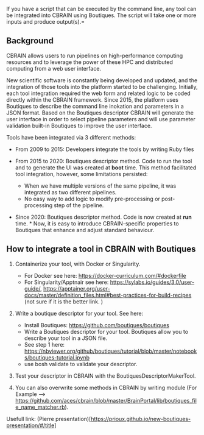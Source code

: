 If you have a script that can be executed by the command line, any tool can be integrated into CBRAIN using Boutiques. The script will take one or more inputs and produce output(s).=

## Background

CBRAIN allows users to run pipelines on high-performance computing resources and to leverage the power of these HPC and distributed computing from a web user interface.

New scientific software is constantly being developed and updated, and the integration of those tools into the platform started to be challenging.
Initially, each tool integration required the web form and related logic to be coded directly within the CBRAIN framework. 
Since 2015, the platform uses Boutiques to describe the command line inokation and parameters in a JSON format. Based on the Boutiques descriptor CBRAIN will generate the user interface in order to select pipeline parameters and will use parameter validation built-in Boutiques to improve the user interface. 

Tools have been integrated via 3 different methods: 
* From 2009 to 2015: Developers integrate the tools by writing Ruby files
* From 2015 to 2020: Boutiques descriptor method. Code to run the tool and to generate the UI was created at **boot** time. This method facilitated tool integration, however, some limitations persisted:
    * When we have multiple versions of the same pipeline, it was integrated as two different pipelines.
    * No easy way to add logic to modify pre-processing or post-processing step of the pipeline. 

* Since 2020: Boutiques descriptor method. Code is now created at **run** time. 
         * Now, it is easy to introduce CBRAIN-specific properties to Boutiques that enhance and adjust standard behaviour. 

## How to integrate a tool in CBRAIN with Boutiques

1. Containerize your tool, with Docker or Singularity.
    - For Docker see here: https://docker-curriculum.com/#dockerfile
    - For Singularity/Apptnair see here: https://sylabs.io/guides/3.0/user-guide/, https://apptainer.org/user-docs/master/definition_files.html#best-practices-for-build-recipes (not sure if it is the better link. )

2. Write a boutique descriptor for your tool. See here:
    - Install Boutiques: https://github.com/boutiques/boutiques
    - Write a Boutiques descriptor for your tool. Boutiques allow you to describe your tool in a JSON file.
    - See step 1 here: https://nbviewer.org/github/boutiques/tutorial/blob/master/notebooks/boutiques-tutorial.ipynb
    - use bosh validate to validate your descriptor.

3. Test your descriptor in CBRAIN with the BoutiquesDescriptorMakerTool.

4. You can also overwrite some methods in CBRAIN by writing module (For Example --> https://github.com/aces/cbrain/blob/master/BrainPortal/lib/boutiques_file_name_matcher.rb).

Usefull link: (Pierre presentation)[https://prioux.github.io/new-boutiques-presentation/#/title]